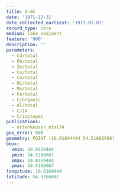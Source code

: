 ```yaml
---
title: A-GC
date: '1971-12-31'
date_collected_earliest: '1971-01-01'
record_type: core
medium: lake_sediment
feature: '900'
description: ''
parameters:
  - Cd/total
  - Pb/total
  - Zn/total
  - Cu/total
  - Co/total
  - Ni/total
  - Mn/total
  - Fe/total
  - C/organic
  - Al/total
  - C/14
  - C/isotopes
publications:
  - erlenkeuser_etal74
geo_error: 500
geometry: POINT (10.01694444 54.51666666)
bbox:
  xmin: 10.0169444
  ymin: 54.5166667
  xmax: 10.0169444
  ymax: 54.5166667
longitude: 10.0169444
latitude: 54.5166667
---
```

